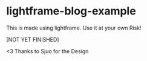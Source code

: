 # lightframe-blog-example

This is made using lightframe. Use it at your own Risk!

[NOT YET FINISHED]

<3 Thanks to Sjuo for the Design
